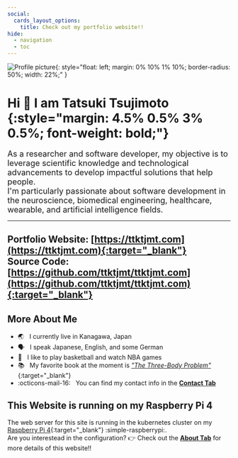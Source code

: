 ```yaml
---
social:
  cards_layout_options:
    title: Check out my portfolio website!!
hide:
  - navigation
  - toc
---
```


![Profile picture](https://avatars.githubusercontent.com/u/55564973){: style="float: left; margin: 0% 10% 1% 10%; border-radius: 50%; width: 22%;" }

# Hi 👋 I am Tatsuki Tsujimoto {:style="margin: 4.5% 0.5% 3% 0.5%; font-weight: bold;"}

<font size=4>
As a researcher and software developer, my objective is to leverage scientific knowledge and technological advancements to develop impactful solutions that help people.<br>
I'm particularly passionate about software development in the neuroscience, biomedical engineering, healthcare, wearable, and artificial intelligence fields.
</font>

<br style="clear: both;">

---
**Portfolio Website**: [https://ttktjmt.com](https://ttktjmt.com){:target="_blank"}<br>
**Source Code**: [https://github.com/ttktjmt/ttktjmt.com](https://github.com/ttktjmt/ttktjmt.com){:target="_blank"}
---

## More About Me

* :earth_asia:        &nbsp; I currently live in Kanagawa, Japan
* :speaking_head:     &nbsp; I speak Japanese, English, and some German
* :basketball:        &nbsp; I like to play basketball and watch NBA games
* :books:             &nbsp; My favorite book at the moment is [_"The Three-Body Problem"_](https://en.wikipedia.org/wiki/The_Three-Body_Problem_(novel)){:target="_blank"}
* :octicons-mail-16:  &nbsp; You can find my contact info in the [**Contact Tab**](contact.md)

## This Website is running on my Raspberry Pi 4

The web server for this site is running in the kubernetes cluster on my [Raspberry Pi 4](https://www.raspberrypi.com/products/raspberry-pi-4-model-b/){:target="_blank"} :simple-raspberrypi:.<br>
Are you interestead in the configuration? :point_right: Check out the [**About Tab**](about/overview.md) for more details of this website!!

<br>
